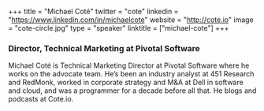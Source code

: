 +++
title = "Michael Coté"
twitter = "cote"
linkedin = "https://www.linkedin.com/in/michaelcote"
website = "http://cote.io"
image = "cote-circle.jpg"
type = "speaker"
linktitle = ["michael-cote"]
+++

<h3>Director, Technical Marketing at Pivotal Software</h3>

<p>Michael Coté is Technical Marketing Director at Pivotal Software where he works on the advocate team. He’s been an industry analyst at 451 Research and RedMonk, worked in corporate strategy and M&A at Dell in software and cloud, and was a programmer for a decade before all that. He blogs and podcasts at Cote.io.</p>